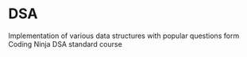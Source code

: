 # DSA
 Implementation of various data structures with popular questions form Coding Ninja DSA standard course
